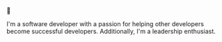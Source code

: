 👋 

I'm a software developer with a passion for helping other developers become successful developers. Additionally, I'm a leadership enthusiast.
